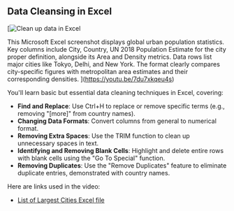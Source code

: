 ## Data Cleansing in Excel

[![Clean up data in Excel](https://i.ytimg.com/vi_webp/7du7xkqeu4s/sddefault.webp)

This Microsoft Excel screenshot displays global urban population statistics. Key columns include City, Country, UN 2018 Population Estimate for the city proper definition, alongside its Area and Density metrics. Data rows list major cities like Tokyo, Delhi, and New York. The format clearly compares city-specific figures with metropolitan area estimates and their corresponding densities.
](https://youtu.be/7du7xkqeu4s)

You'll learn basic but essential data cleaning techniques in Excel, covering:

- **Find and Replace**: Use Ctrl+H to replace or remove specific terms (e.g., removing "[more]" from country names).
- **Changing Data Formats**: Convert columns from general to numerical format.
- **Removing Extra Spaces**: Use the TRIM function to clean up unnecessary spaces in text.
- **Identifying and Removing Blank Cells**: Highlight and delete entire rows with blank cells using the "Go To Special" function.
- **Removing Duplicates**: Use the "Remove Duplicates" feature to eliminate duplicate entries, demonstrated with country names.

Here are links used in the video:

- [List of Largest Cities Excel file](https://docs.google.com/spreadsheets/d/1jl8tHGoxmIba4J78aJVfT9jtZv7lfCbV/view)
